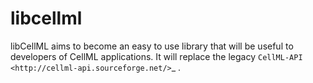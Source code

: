 libcellml
=========

libCellML aims to become an easy to use library that will be useful to developers of CellML applications.
It will replace the legacy `CellML-API <http://cellml-api.sourceforge.net/>`_ .
